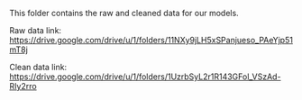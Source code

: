 This folder contains the raw and cleaned data for our models.

Raw data link: https://drive.google.com/drive/u/1/folders/11NXy9jLH5xSPanjueso_PAeYjp51mT8j

Clean data link: https://drive.google.com/drive/u/1/folders/1UzrbSyL2r1R143GFol_VSzAd-RIy2rro
